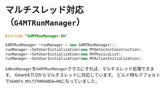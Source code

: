 # マルチスレッド対応（``G4MTRunManager``）

```cpp
#include "G4MTRunManager.hh"

G4MTRunManager *runManager = new G4MTRunManager();
runManager->SetUserInitialization(new MYDetectorConstruction);
runManager->SetUserInitialization(new MYPhysicsList);
runManager->SetUserInitialization(new MYActionInitialization);
```

``G4RunManager``を``G4MTRunManager``クラスにすれば、マルチスレッド処理できます。
Geant4.11.0からマルチスレッドに対応しています。
ビルド時もデフォルトで``GEANT4_MULTITHREADED=ON``になっていました。
